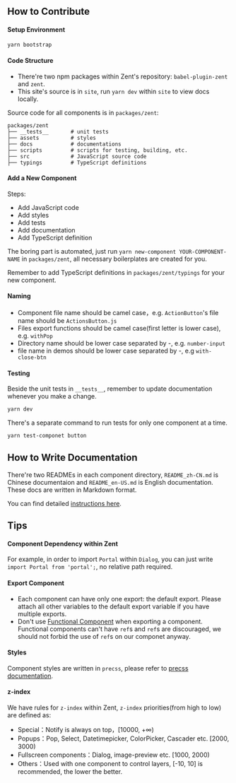 ## How to Contribute

#### Setup Environment

```bash
yarn bootstrap
```

#### Code Structure

- There're two npm packages within Zent's repository: `babel-plugin-zent` and `zent`.
- This site's source is in `site`, run `yarn dev` within `site` to view docs locally.

Source code for all components is in `packages/zent`:

```
packages/zent
├── __tests__       # unit tests
├── assets          # styles
├── docs            # documentations
├── scripts         # scripts for testing, building, etc.
├── src             # JavaScript source code
├── typings         # TypeScript definitions
```

#### Add a New Component

Steps:

- Add JavaScript code
- Add styles
- Add tests
- Add documentation
- Add TypeScript definition

The boring part is automated, just run `yarn new-component YOUR-COMPONENT-NAME` in `packages/zent`, all necessary boilerplates are created for you.

Remember to add TypeScript definitions in `packages/zent/typings` for your new component.

#### Naming

* Component file name should be camel case，e.g. `ActionButton`'s file name should be `ActionsButton.js`
* Files export functions should be camel case(first letter is lower case), e.g. `withPop`
* Directory name should be lower case separated by -, e.g. `number-input`
* file name in demos should be lower case separated by -, e.g `with-close-btn`

#### Testing

Beside the unit tests in `__tests__`, remember to update documentation whenever you make a change.

```bash
yarn dev
```

There's a separate command to run tests for only one component at a time.

```bash
yarn test-componet button
```

## How to Write Documentation

There're two READMEs in each component directory, `README_zh-CN.md` is Chinese documentaion and `README_en-US.md` is English documentation. These docs are written in Markdown format.

You can find detailed [instructions here](markdown).

## Tips

#### Component Dependency within Zent

For example, in order to import `Portal` within `Dialog`, you can just write `import Portal from 'portal';`, no relative path required.

#### Export Component

- Each component can have only one export: the default export. Please attach all other variables to the default export variable if you have multiple exports.
- Don't use [Functional Component](https://facebook.github.io/react/docs/refs-and-the-dom.html#refs-and-functional-components) when exporting a component. Functional components can't have `ref`s and `ref`s are discouraged, we should not forbid the use of `ref`s on our componet anyway.

#### Styles

Component styles are written in `precss`, please refer to [precss documentation](https://github.com/jonathantneal/precss).

#### z-index

We have rules for `z-index` within Zent, `z-index` priorities(from high to low) are defined as:

* Special：Notify is always on top，[10000, +∞)
* Popups：Pop, Select, Datetimepicker, ColorPicker, Cascader etc. [2000, 3000)
* Fullscreen components：Dialog, image-preview etc. [1000, 2000)
* Others：Used with one component to control layers, [-10, 10] is recommended, the lower the better.
